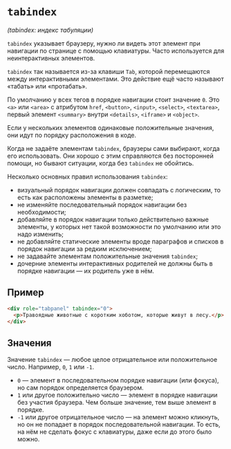 # `tabindex`

_(tabindex: индекс табуляции)_

`tabindex` указывает браузеру, нужно ли видеть этот элемент при навигации по странице с помощью клавиатуры. Часто используется для неинтерактивных элементов.

`tabindex` так называется из-за клавиши `Tab`, которой перемещаются между интерактивными элементами. Это действие ещё часто называют «табать» или «протабать».

По умолчанию у всех тегов в порядке навигации стоит значение `0`. Это `<a>` или `<area>` с атрибутом `href`, `<button>`, `<input>`, `<select>`, `<textarea>`, первый элемент `<summary>` внутри `<details>`, `<iframe>` и `<object>`.

Если у нескольких элементов одинаковые положительные значения, они идут по порядку расположения в коде.

Когда не задаёте элементам `tabindex`, браузеры сами выбирают, когда его использовать. Они хорошо с этим справляются без посторонней помощи, но бывают ситуации, когда без `tabindex` не обойтись.

Несколько основных правил использования `tabindex`:

- визуальный порядок навигации должен совпадать с логическим, то есть как расположены элементы в разметке;
- не изменяйте последовательный порядок навигации без необходимости;
- добавляйте в порядок навигации только действительно важные элементы, у которых нет такой возможности по умолчанию или это надо изменить;
- не добавляйте статические элементы вроде параграфов и списков в порядок навигации за редким исключением;
- не задавайте элементам положительные значения `tabindex`;
- дочерние элементы интерактивных родителей не должны быть в порядке навигации — их родитель уже в нём.

## Пример

```html
<div role="tabpanel" tabindex="0">
  <p>Травоядные животные с коротким хоботом, которые живут в лесу.</p>
</div>
```

## Значения

Значение `tabindex` — любое целое отрицательное или положительное число. Например, `0`, `1` или `-1`.

- `0` — элемент в последовательном порядке навигации (или фокуса), но сам порядок определяется браузером.
- `1` или другое положительно число — элемент в порядке навигации без участия браузера. Чем больше значение, тем выше элемент в порядке.
- `-1` или другое отрицательное число — на элемент можно кликнуть, но он не попадает в порядок последовательной навигации. То есть, на нём не сделать фокус с клавиатуры, даже если до этого было можно.
